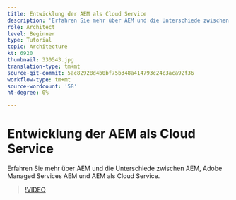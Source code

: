 ```yaml
---
title: Entwicklung der AEM als Cloud Service
description: 'Erfahren Sie mehr über AEM und die Unterschiede zwischen AEM, Adobe Managed Services AEM und AEM als Cloud Service. '
role: Architect
level: Beginner
type: Tutorial
topic: Architecture
kt: 6920
thumbnail: 330543.jpg
translation-type: tm+mt
source-git-commit: 5ac82928d4b0bf75b348a414793c24c3aca92f36
workflow-type: tm+mt
source-wordcount: '58'
ht-degree: 0%

---
```



# Entwicklung der AEM als Cloud Service

Erfahren Sie mehr über AEM und die Unterschiede zwischen AEM, Adobe Managed Services AEM und AEM als Cloud Service.

>[!VIDEO](https://video.tv.adobe.com/v/330543/?quality=12&learn=on)